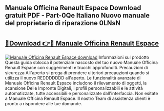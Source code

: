 ## Manuale Officina Renault Espace Download gratuit PDF - Part-0Qe Italiano Nuovo manuale del proprietario di riparazione 0LNsN

# <h2><a href="http://dffys8r.blite.top/?on=Manuale+Officina+Renault+Espace">🔗Download 👉🔴 Manuale Officina Renault Espace</a></h2>

[![Manuale Officina Renault Espace download](https://i.imgur.com/lujVjoI.png)](http://dffys8r.blite.top/?on=Manuale+Officina+Renault+Espace)
Informazioni sul prodotto Questa guida sblocca il potenziale nascosto del tuo nuovo Manuale Officina Renault Espace con suggerimenti e trucchi approfonditi. Precauzioni di sicurezza All'aperto si prega di prendere ulteriori precauzioni quando si utilizza il nuovo REDDDDDDD all'aperto. Le funzionalità avanzate di Manuale Officina Renault Espace includono il rilevamento di oggetti, la scansione Delle Impronte Digitali, i profili personalizzabili e le attività automatizzate, tutte accessibili e personalizzate dall'interfaccia. Non esitate a Manuale Officina Renault Espace. Il nostro Team di assistenza clienti è pronto a rispondere alle tue domande.
